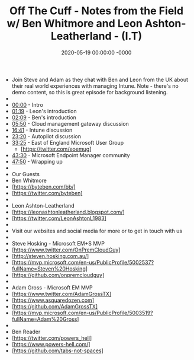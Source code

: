 ﻿---
layout: post
title: "Off The Cuff - Notes from the Field w/ Ben Whitmore and Leon Ashton-Leatherland - (I.T)"
date: 2020-05-19 00:00:00 -0000
categories:
---

 * Join Steve and Adam as they chat with Ben and Leon from the UK about their real world experiences with managing Intune. Note - there's no demo content, so this is great episode for background listening.
 * 
 * [00:00](https://www.youtube.com/watch?v=rG5gemDoZAs&t=0s) - Intro
 * [01:19](https://www.youtube.com/watch?v=rG5gemDoZAs&t=79s) - Leon's introduction
 * [02:09](https://www.youtube.com/watch?v=rG5gemDoZAs&t=129s) - Ben's introduction
 * [05:50](https://www.youtube.com/watch?v=rG5gemDoZAs&t=350s) - Cloud management gateway discussion
 * [16:41](https://www.youtube.com/watch?v=rG5gemDoZAs&t=1001s) - Intune discussion
 * [23:20](https://www.youtube.com/watch?v=rG5gemDoZAs&t=1400s) - Autopilot discussion
 * [33:25](https://www.youtube.com/watch?v=rG5gemDoZAs&t=2005s) - East of England Microsoft User Group
   - [https://twitter.com/eoemug]
 * [43:30](https://www.youtube.com/watch?v=rG5gemDoZAs&t=2610s) - Microsoft Endpoint Manager community
 * [47:50](https://www.youtube.com/watch?v=rG5gemDoZAs&t=2870s) - Wrapping up
 * 
 * Our Guests
 * Ben Whitmore
 * [https://byteben.com/bb/]
 * [https://twitter.com/byteben]
 * 
 * Leon Ashton-Leatherland
 * [https://leonashtonleatherland.blogspot.com/]
 * [https://twitter.com/LeonAshtonL1983]
 * 
 * Visit our websites and social media for more or to get in touch with us
 * 
 * Steve Hosking - Microsoft EM+S MVP
 * [https://www.twitter.com/OnPremCloudGuy]
 * [http://steven.hosking.com.au/]
 * [https://mvp.microsoft.com/en-us/PublicProfile/5002537?fullName=Steven%20Hosking]
 * [https://github.com/onpremcloudguy]
 * 
 * Adam Gross - Microsoft EM MVP
 * [https://www.twitter.com/AdamGrossTX]
 * [https://www.asquaredozen.com]
 * [https://github.com/AdamGrossTX]
 * [https://mvp.microsoft.com/en-us/PublicProfile/5003519?fullName=Adam%20Gross]
 * 
 * Ben Reader
 * [https://twitter.com/powers_hell]
 * [https://www.powers-hell.com/]
 * [https://github.com/tabs-not-spaces]
